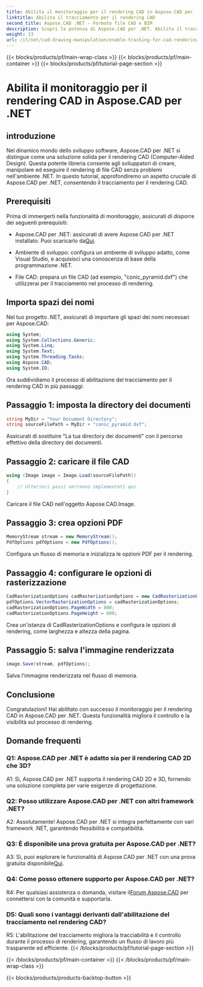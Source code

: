 ```yaml
---
title: Abilita il monitoraggio per il rendering CAD in Aspose.CAD per .NET
linktitle: Abilita il tracciamento per il rendering CAD
second_title: Aspose.CAD .NET - Formato file CAD e BIM
description: Scopri la potenza di Aspose.CAD per .NET. Abilita il tracciamento per il rendering CAD senza problemi. Segui la nostra guida passo passo per un maggiore controllo ed efficienza.
weight: 13
url: /it/net/cad-drawing-manipulation/enable-tracking-for-cad-rendering/
---
```


{{< blocks/products/pf/main-wrap-class >}}
{{< blocks/products/pf/main-container >}}
{{< blocks/products/pf/tutorial-page-section >}}

# Abilita il monitoraggio per il rendering CAD in Aspose.CAD per .NET

## introduzione

Nel dinamico mondo dello sviluppo software, Aspose.CAD per .NET si distingue come una soluzione solida per il rendering CAD (Computer-Aided Design). Questa potente libreria consente agli sviluppatori di creare, manipolare ed eseguire il rendering di file CAD senza problemi nell'ambiente .NET. In questo tutorial, approfondiremo un aspetto cruciale di Aspose.CAD per .NET, consentendo il tracciamento per il rendering CAD.

## Prerequisiti

Prima di immergerti nella funzionalità di monitoraggio, assicurati di disporre dei seguenti prerequisiti:

-  Aspose.CAD per .NET: assicurati di avere Aspose.CAD per .NET installato. Puoi scaricarlo da[Qui](https://releases.aspose.com/cad/net/).

- Ambiente di sviluppo: configura un ambiente di sviluppo adatto, come Visual Studio, e acquisisci una conoscenza di base della programmazione .NET.

- File CAD: prepara un file CAD (ad esempio, "conic_pyramid.dxf") che utilizzerai per il tracciamento nel processo di rendering.

## Importa spazi dei nomi

Nel tuo progetto .NET, assicurati di importare gli spazi dei nomi necessari per Aspose.CAD:

```csharp
using System;
using System.Collections.Generic;
using System.Linq;
using System.Text;
using System.Threading.Tasks;
using Aspose.CAD;
using System.IO;
```

Ora suddividiamo il processo di abilitazione del tracciamento per il rendering CAD in più passaggi:

## Passaggio 1: imposta la directory dei documenti

```csharp
string MyDir = "Your Document Directory";
string sourceFilePath = MyDir + "conic_pyramid.dxf";
```

Assicurati di sostituire "La tua directory dei documenti" con il percorso effettivo della directory dei documenti.

## Passaggio 2: caricare il file CAD

```csharp
using (Image image = Image.Load(sourceFilePath))
{
    // Ulteriori passi verranno implementati qui
}
```

Caricare il file CAD nell'oggetto Aspose.CAD.Image.

## Passaggio 3: crea opzioni PDF

```csharp
MemoryStream stream = new MemoryStream();
PdfOptions pdfOptions = new PdfOptions();
```

Configura un flusso di memoria e inizializza le opzioni PDF per il rendering.

## Passaggio 4: configurare le opzioni di rasterizzazione

```csharp
CadRasterizationOptions cadRasterizationOptions = new CadRasterizationOptions();
pdfOptions.VectorRasterizationOptions = cadRasterizationOptions;
cadRasterizationOptions.PageWidth = 800;
cadRasterizationOptions.PageHeight = 600;
```

Crea un'istanza di CadRasterizationOptions e configura le opzioni di rendering, come larghezza e altezza della pagina.

## Passaggio 5: salva l'immagine renderizzata

```csharp
image.Save(stream, pdfOptions);
```

Salva l'immagine renderizzata nel flusso di memoria.

## Conclusione

Congratulazioni! Hai abilitato con successo il monitoraggio per il rendering CAD in Aspose.CAD per .NET. Questa funzionalità migliora il controllo e la visibilità sul processo di rendering.

## Domande frequenti

### Q1: Aspose.CAD per .NET è adatto sia per il rendering CAD 2D che 3D?

A1: Sì, Aspose.CAD per .NET supporta il rendering CAD 2D e 3D, fornendo una soluzione completa per varie esigenze di progettazione.

### Q2: Posso utilizzare Aspose.CAD per .NET con altri framework .NET?

A2: Assolutamente! Aspose.CAD per .NET si integra perfettamente con vari framework .NET, garantendo flessibilità e compatibilità.

### Q3: È disponibile una prova gratuita per Aspose.CAD per .NET?

 A3: Sì, puoi esplorare le funzionalità di Aspose.CAD per .NET con una prova gratuita disponibile[Qui](https://releases.aspose.com/).

### Q4: Come posso ottenere supporto per Aspose.CAD per .NET?

 R4: Per qualsiasi assistenza o domanda, visitare il[Forum Aspose.CAD](https://forum.aspose.com/c/cad/19) per connettersi con la comunità e supportarla.

### D5: Quali sono i vantaggi derivanti dall'abilitazione del tracciamento nel rendering CAD?

R5: L'abilitazione del tracciamento migliora la tracciabilità e il controllo durante il processo di rendering, garantendo un flusso di lavoro più trasparente ed efficiente.
{{< /blocks/products/pf/tutorial-page-section >}}

{{< /blocks/products/pf/main-container >}}
{{< /blocks/products/pf/main-wrap-class >}}

{{< blocks/products/products-backtop-button >}}

